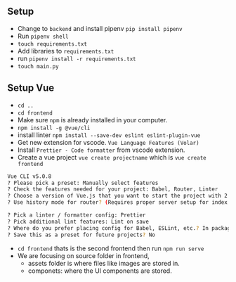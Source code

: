 ## Setup

* Change to `backend` and install pipenv `pip install pipenv`
* Run `pipenv shell`
* `touch requirements.txt`
* Add libraries to `requirements.txt`
* run `pipenv install -r requirements.txt`
* `touch main.py`


## Setup Vue

* `cd ..`
* `cd frontend`
* Make sure `npm` is already installed in your computer.
* `npm install -g @vue/cli`
* install linter `npm install --save-dev eslint eslint-plugin-vue`
* Get new extension for vscode. `Vue Language Features (Volar)`
* Install `Prettier - Code formatter` from vscode extension.
* Create a vue project `vue create projectname` which is `vue create frontend`

```sh
Vue CLI v5.0.8
? Please pick a preset: Manually select features
? Check the features needed for your project: Babel, Router, Linter
? Choose a version of Vue.js that you want to start the project with 2.x
? Use history mode for router? (Requires proper server setup for index fallback in production) Yes

? Pick a linter / formatter config: Prettier
? Pick additional lint features: Lint on save
? Where do you prefer placing config for Babel, ESLint, etc.? In package.json
? Save this as a preset for future projects? No
```

* `cd frontend` thats is the second frontend  then run `npm run serve`
* We are focusing on source folder in frontend, 
  * assets folder is where files like images are stored in.
  * componets: where the UI components are stored.